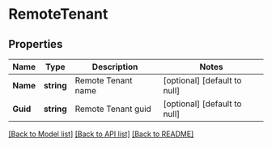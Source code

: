 # RemoteTenant

## Properties
Name | Type | Description | Notes
------------ | ------------- | ------------- | -------------
**Name** | **string** | Remote Tenant name | [optional] [default to null]
**Guid** | **string** | Remote Tenant guid | [optional] [default to null]

[[Back to Model list]](../README.md#documentation-for-models) [[Back to API list]](../README.md#documentation-for-api-endpoints) [[Back to README]](../README.md)


